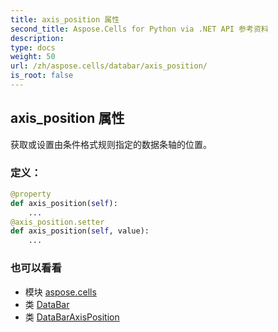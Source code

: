 ```yaml
---
title: axis_position 属性
second_title: Aspose.Cells for Python via .NET API 参考资料
description:
type: docs
weight: 50
url: /zh/aspose.cells/databar/axis_position/
is_root: false
---
```

## axis_position 属性

获取或设置由条件格式规则指定的数据条轴的位置。
### 定义：
```python
@property
def axis_position(self):
    ...
@axis_position.setter
def axis_position(self, value):
    ...
```

### 也可以看看
* 模块 [aspose.cells](../../)
* 类 [DataBar](/cells/python-net/zh/aspose.cells/databar)
* 类 [DataBarAxisPosition](/cells/python-net/zh/aspose.cells/databaraxisposition)
